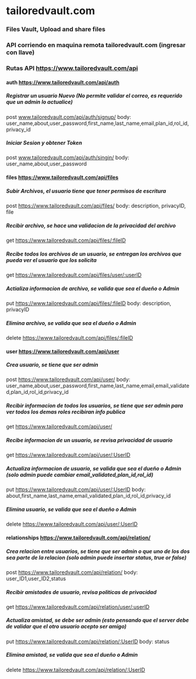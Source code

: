 # tailoredvault.com
### Files Vault, Upload and share files

### API corriendo en maquina remota tailoredvault.com (ingresar con llave)

### Rutas API https://www.tailoredvault.com/api

#### auth  https://www.tailoredvault.com/api/auth  
##### Registrar un usuario Nuevo (No permite validar el correo, es requerido que un admin lo actualice)
post www.tailoredvault.com/api/auth/signup/
body: user_name,about,user_password,first_name,last_name,email,plan_id,rol_id,privacy_id

##### Iniciar Sesion y obtener Token
post www.tailoredvault.com/api/auth/singin/
body: user_name,about,user_password


#### files https://www.tailoredvault.com/api/files
##### Subir Archivos, el usuario tiene que tener permisos de escritura
post https://www.tailoredvault.com/api/files/
body: description, privacyID, file

##### Recibir archivo, se hace una validacion de la privacidad del archivo
get  https://www.tailoredvault.com/api/files/:fileID

##### Recibe todos los archivos de un usuario, se entregan los archivos que pueda ver el usuario que los solicita
get https://www.tailoredvault.com/api/files/user/:userID

##### Actializa informacion de archivo, se valida que sea el dueño o Admin
put https://www.tailoredvault.com/api/files/:fileID
body: description, privacyID

##### Elimina archivo, se valida que sea el dueño o Admin
delete https://www.tailoredvault.com/api/files/:fileID



#### user https://www.tailoredvault.com/api/user
##### Crea usuario, se tiene que ser admin
post https://www.tailoredvault.com/api/user/
body: user_name,about,user_password,first_name,last_name,email,email_validated,plan_id,rol_id,privacy_id

##### Recibir informacion de todos los usuarios, se tiene que ser admin para ver todos los demas roles recibiran info publica 
get  https://www.tailoredvault.com/api/user/

##### Recibe informacion de un usuario, se revisa privacidad de usuario
get https://www.tailoredvault.com/api/user/:UserID

##### Actualiza informacion de usuario, se valida que sea el dueño o Admin (solo admin puede cambiar email_validated,plan_id,rol_id)
put https://www.tailoredvault.com/api/user/:UserID
body: about,first_name,last_name,email_validated,plan_id,rol_id,privacy_id

##### Elimina usuario, se valida que sea el dueño o Admin
delete https://www.tailoredvault.com/api/user/:UserID


#### relationships https://www.tailoredvault.com/api/relation/

##### Crea relacion entre usuarios, se tiene que ser admin o que uno de los dos sea parte de la relacion (solo admin puede insertar status, true or false)
post https://www.tailoredvault.com/api/relation/
body: user_ID1,user_ID2,status

##### Recibir amistades de usuario, revisa politicas de privacidad 
get  https://www.tailoredvault.com/api/relation/user/:userID

##### Actualiza amistad, se debe ser admin (esto pensando que el server debe de validar que el otro usuario acepto ser amigo)
put https://www.tailoredvault.com/api/relation/:UserID
body: status

##### Elimina amistad, se valida que sea el dueño o Admin
delete https://www.tailoredvault.com/api/relation/:UserID





